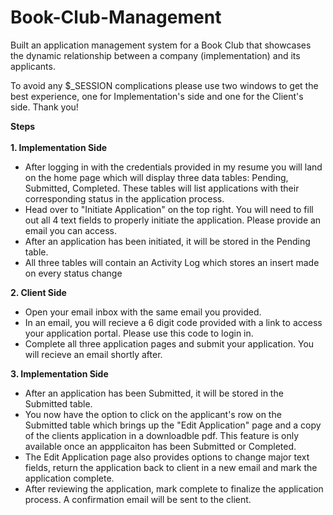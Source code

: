 # Book-Club-Management
Built an application management system for a Book Club that showcases the dynamic relationship between a company (implementation) and its applicants.<br>

To avoid any $_SESSION complications please use two windows to get the best experience, one for Implementation's side and one for the Client's side. Thank you!<br>

<div><b>Steps</b></div><br>
<b>1. Implementation Side</b>
<ul>
  <li>After logging in with the credentials provided in my resume you will land on the home page which will display three data tables: Pending, Submitted, Completed. 
  These tables will list applications with their corresponding status in the application process.</li>
  <li>Head over to "Initiate Application" on the top right. You will need to fill out all 4 text fields to properly initiate the application. Please provide an email you can access.</li>
  <li>After an application has been initiated, it will be stored in the Pending table.</li>
  <li>All three tables will contain an Activity Log which stores an insert made on every status change</li>
</ul>
<b>2. Client Side</b>
<ul>
  <li>Open your email inbox with the same email you provided.</li>
  <li>In an email, you will recieve a 6 digit code provided with a link to access your application portal. Please use this code to login in. </li>
  <li>Complete all three application pages and submit your application. You will recieve an email shortly after.</li>
</ul>
<b>3. Implementation Side</b>
<ul>
  <li>After an application has been Submitted, it will be stored in the Submitted table.</li>
  <li>You now have the option to click on the applicant's row on the Submitted table which brings up the "Edit Application" page and a copy of the clients application in a downloadble pdf. This feature is only available once an appplicaiton
  has been Submitted or Completed.</li>
  <li>The Edit Application page also provides options to change major text fields, return the application back to client in a new email and 
  mark the application complete.</li>
  <li>After reviewing the application, mark complete to finalize the application process. A confirmation email will be sent to the client.</li>
</ul>
